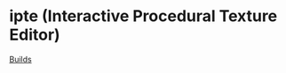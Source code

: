 # ipte (Interactive Procedural Texture Editor)
[Builds](https://github.com/uvec3/ipte/releases/tag/release)
